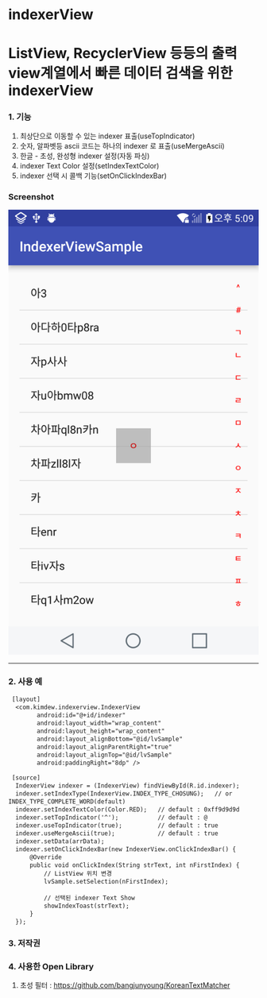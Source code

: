 # indexerView


# ListView, RecyclerView 등등의 출력 view계열에서 빠른 데이터 검색을 위한 indexerView

### 1. 기능
  1. 최상단으로 이동할 수 있는 indexer 표출(useTopIndicator)
  2. 숫자, 알파벳등 ascii 코드는 하나의 indexer 로 표출(useMergeAscii)
  3. 한글 - 초성, 완성형 indexer 설정(자동 파싱)
  4. indexer Text Color 설정(setIndexTextColor)
  5. indexer 선택 시 콜백 기능(setOnClickIndexBar)

### Screenshot
![Screenshot](indexer_view.png)
 
****

### 2. 사용 예
```
 [layout]
  <com.kimdew.indexerview.IndexerView
        android:id="@+id/indexer"
        android:layout_width="wrap_content"
        android:layout_height="wrap_content"
        android:layout_alignBottom="@id/lvSample"
        android:layout_alignParentRight="true"
        android:layout_alignTop="@id/lvSample"
        android:paddingRight="8dp" />
```

```
 [source]
  IndexerView indexer = (IndexerView) findViewById(R.id.indexer);
  indexer.setIndexType(IndexerView.INDEX_TYPE_CHOSUNG);   // or INDEX_TYPE_COMPLETE_WORD(default)
  indexer.setIndexTextColor(Color.RED);   // default : 0xff9d9d9d
  indexer.setTopIndicator('^');           // default : @
  indexer.useTopIndicator(true);          // default : true
  indexer.useMergeAscii(true);            // default : true
  indexer.setData(arrData);
  indexer.setOnClickIndexBar(new IndexerView.onClickIndexBar() {
      @Override
      public void onClickIndex(String strText, int nFirstIndex) {
          // ListView 위치 변경
          lvSample.setSelection(nFirstIndex);
          
          // 선택된 indexer Text Show
          showIndexToast(strText);
      }
  });
```

### 3. 저작권


### 4. 사용한 Open Library
  1. 초성 필터 : https://github.com/bangjunyoung/KoreanTextMatcher
